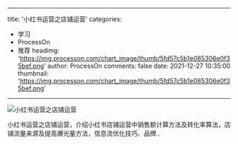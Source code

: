 
---
title: '小红书运营之店铺运营'
categories: 
 - 学习
 - ProcessOn
 - 推荐
headimg: 'https://img.processon.com/chart_image/thumb/5fd57c5b1e085306e0f35bef.png'
author: ProcessOn
comments: false
date: 2021-12-27 10:35:00
thumbnail: 'https://img.processon.com/chart_image/thumb/5fd57c5b1e085306e0f35bef.png'
---

<div>   
<img class="thumb" alt="小红书运营之店铺运营" src="https://img.processon.com/chart_image/thumb/5fd57c5b1e085306e0f35bef.png" referrerpolicy="no-referrer">
<p>小红书运营之店铺运营，介绍小红书店铺运营中销售额计算方法及转化率算法，店铺流量来源及提高爆光量方法，信息流优化技巧、品牌..</p>  
</div>
            